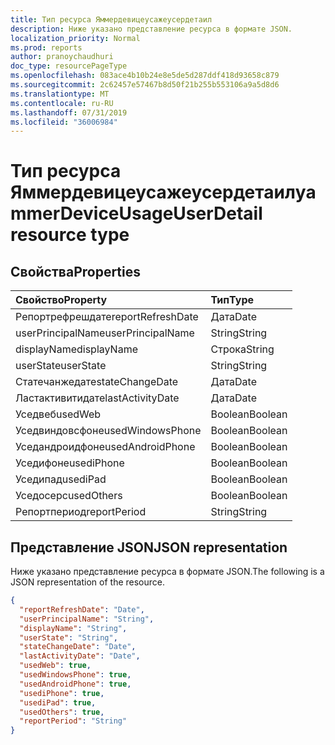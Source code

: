 ```yaml
---
title: Тип ресурса Яммердевицеусажеусердетаил
description: Ниже указано представление ресурса в формате JSON.
localization_priority: Normal
ms.prod: reports
author: pranoychaudhuri
doc_type: resourcePageType
ms.openlocfilehash: 083ace4b10b24e8e5de5d287ddf418d93658c879
ms.sourcegitcommit: 2c62457e57467b8d50f21b255b553106a9a5d8d6
ms.translationtype: MT
ms.contentlocale: ru-RU
ms.lasthandoff: 07/31/2019
ms.locfileid: "36006984"
---
```

# <a name="yammerdeviceusageuserdetail-resource-type"></a><span data-ttu-id="d3893-103">Тип ресурса Яммердевицеусажеусердетаил</span><span class="sxs-lookup"><span data-stu-id="d3893-103">yammerDeviceUsageUserDetail resource type</span></span>

## <a name="properties"></a><span data-ttu-id="d3893-104">Свойства</span><span class="sxs-lookup"><span data-stu-id="d3893-104">Properties</span></span>

| <span data-ttu-id="d3893-105">Свойство</span><span class="sxs-lookup"><span data-stu-id="d3893-105">Property</span></span>          | <span data-ttu-id="d3893-106">Тип</span><span class="sxs-lookup"><span data-stu-id="d3893-106">Type</span></span>    |
| :---------------- | :------ |
| <span data-ttu-id="d3893-107">Репортрефрешдате</span><span class="sxs-lookup"><span data-stu-id="d3893-107">reportRefreshDate</span></span> | <span data-ttu-id="d3893-108">Дата</span><span class="sxs-lookup"><span data-stu-id="d3893-108">Date</span></span>    |
| <span data-ttu-id="d3893-109">userPrincipalName</span><span class="sxs-lookup"><span data-stu-id="d3893-109">userPrincipalName</span></span> | <span data-ttu-id="d3893-110">String</span><span class="sxs-lookup"><span data-stu-id="d3893-110">String</span></span>  |
| <span data-ttu-id="d3893-111">displayName</span><span class="sxs-lookup"><span data-stu-id="d3893-111">displayName</span></span>       | <span data-ttu-id="d3893-112">Строка</span><span class="sxs-lookup"><span data-stu-id="d3893-112">String</span></span>  |
| <span data-ttu-id="d3893-113">userState</span><span class="sxs-lookup"><span data-stu-id="d3893-113">userState</span></span>         | <span data-ttu-id="d3893-114">String</span><span class="sxs-lookup"><span data-stu-id="d3893-114">String</span></span>  |
| <span data-ttu-id="d3893-115">Статечанжедате</span><span class="sxs-lookup"><span data-stu-id="d3893-115">stateChangeDate</span></span>   | <span data-ttu-id="d3893-116">Дата</span><span class="sxs-lookup"><span data-stu-id="d3893-116">Date</span></span>    |
| <span data-ttu-id="d3893-117">Ластактивитидате</span><span class="sxs-lookup"><span data-stu-id="d3893-117">lastActivityDate</span></span>  | <span data-ttu-id="d3893-118">Дата</span><span class="sxs-lookup"><span data-stu-id="d3893-118">Date</span></span>    |
| <span data-ttu-id="d3893-119">Уседвеб</span><span class="sxs-lookup"><span data-stu-id="d3893-119">usedWeb</span></span>           | <span data-ttu-id="d3893-120">Boolean</span><span class="sxs-lookup"><span data-stu-id="d3893-120">Boolean</span></span> |
| <span data-ttu-id="d3893-121">Уседвиндовсфоне</span><span class="sxs-lookup"><span data-stu-id="d3893-121">usedWindowsPhone</span></span>  | <span data-ttu-id="d3893-122">Boolean</span><span class="sxs-lookup"><span data-stu-id="d3893-122">Boolean</span></span> |
| <span data-ttu-id="d3893-123">Уседандроидфоне</span><span class="sxs-lookup"><span data-stu-id="d3893-123">usedAndroidPhone</span></span>  | <span data-ttu-id="d3893-124">Boolean</span><span class="sxs-lookup"><span data-stu-id="d3893-124">Boolean</span></span> |
| <span data-ttu-id="d3893-125">Уседифоне</span><span class="sxs-lookup"><span data-stu-id="d3893-125">usediPhone</span></span>        | <span data-ttu-id="d3893-126">Boolean</span><span class="sxs-lookup"><span data-stu-id="d3893-126">Boolean</span></span> |
| <span data-ttu-id="d3893-127">Уседипад</span><span class="sxs-lookup"><span data-stu-id="d3893-127">usediPad</span></span>          | <span data-ttu-id="d3893-128">Boolean</span><span class="sxs-lookup"><span data-stu-id="d3893-128">Boolean</span></span> |
| <span data-ttu-id="d3893-129">Уседосерс</span><span class="sxs-lookup"><span data-stu-id="d3893-129">usedOthers</span></span>        | <span data-ttu-id="d3893-130">Boolean</span><span class="sxs-lookup"><span data-stu-id="d3893-130">Boolean</span></span> |
| <span data-ttu-id="d3893-131">Репортпериод</span><span class="sxs-lookup"><span data-stu-id="d3893-131">reportPeriod</span></span>      | <span data-ttu-id="d3893-132">String</span><span class="sxs-lookup"><span data-stu-id="d3893-132">String</span></span>  |

## <a name="json-representation"></a><span data-ttu-id="d3893-133">Представление JSON</span><span class="sxs-lookup"><span data-stu-id="d3893-133">JSON representation</span></span>

<span data-ttu-id="d3893-134">Ниже указано представление ресурса в формате JSON.</span><span class="sxs-lookup"><span data-stu-id="d3893-134">The following is a JSON representation of the resource.</span></span>

<!-- {
  "blockType": "resource",
  "@odata.type": "microsoft.graph.yammerDeviceUsageUserDetail"
} -->

```json
{
  "reportRefreshDate": "Date", 
  "userPrincipalName": "String", 
  "displayName": "String", 
  "userState": "String", 
  "stateChangeDate": "Date", 
  "lastActivityDate": "Date", 
  "usedWeb": true, 
  "usedWindowsPhone": true, 
  "usedAndroidPhone": true, 
  "usediPhone": true, 
  "usediPad": true, 
  "usedOthers": true, 
  "reportPeriod": "String"
}
```
